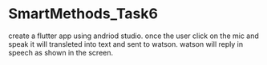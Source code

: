 # SmartMethods_Task6

create a flutter app using andriod studio.
once the user click on the mic and speak it will transleted into text and sent to watson.
watson will reply in speech as shown in the screen.
